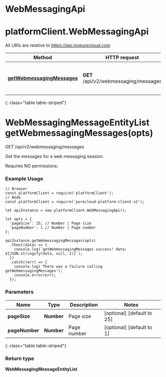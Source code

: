 # WebMessagingApi

# platformClient.WebMessagingApi

All URIs are relative to *https://api.mypurecloud.com*

| Method | HTTP request | Description |
| ------------- | ------------- | ------------- |
[**getWebmessagingMessages**](WebMessagingApi.html#getWebmessagingMessages) | **GET** /api/v2/webmessaging/messages | Get the messages for a web messaging session.
{: class="table table-striped"}

<a name="getWebmessagingMessages"></a>

# WebMessagingMessageEntityList getWebmessagingMessages(opts)


GET /api/v2/webmessaging/messages

Get the messages for a web messaging session.

Requires NO permissions:

### Example Usage

```{"language":"javascript"}
// Browser
const platformClient = require('platformClient');
// Node
const platformClient = require('purecloud-platform-client-v2');

let apiInstance = new platformClient.WebMessagingApi();

let opts = { 
  'pageSize': 25, // Number | Page size
  'pageNumber': 1 // Number | Page number
};

apiInstance.getWebmessagingMessages(opts)
  .then((data) => {
    console.log(`getWebmessagingMessages success! data: ${JSON.stringify(data, null, 2)}`);
  })
  .catch((err) => {
    console.log('There was a failure calling getWebmessagingMessages');
    console.error(err);
  });
```

### Parameters


| Name | Type | Description  | Notes |
| ------------- | ------------- | ------------- | ------------- |
 **pageSize** | **Number** | Page size | [optional] [default to 25] |
 **pageNumber** | **Number** | Page number | [optional] [default to 1] |
{: class="table table-striped"}

### Return type

**WebMessagingMessageEntityList**

